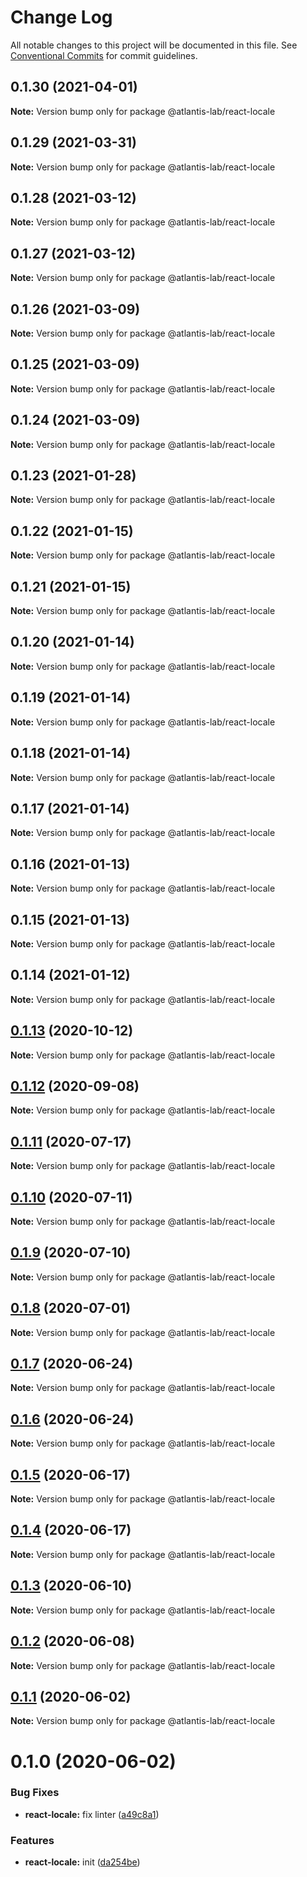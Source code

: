 # Change Log

All notable changes to this project will be documented in this file.
See [Conventional Commits](https://conventionalcommits.org) for commit guidelines.

## 0.1.30 (2021-04-01)

**Note:** Version bump only for package @atlantis-lab/react-locale





## 0.1.29 (2021-03-31)

**Note:** Version bump only for package @atlantis-lab/react-locale





## 0.1.28 (2021-03-12)

**Note:** Version bump only for package @atlantis-lab/react-locale





## 0.1.27 (2021-03-12)

**Note:** Version bump only for package @atlantis-lab/react-locale





## 0.1.26 (2021-03-09)

**Note:** Version bump only for package @atlantis-lab/react-locale





## 0.1.25 (2021-03-09)

**Note:** Version bump only for package @atlantis-lab/react-locale





## 0.1.24 (2021-03-09)

**Note:** Version bump only for package @atlantis-lab/react-locale





## 0.1.23 (2021-01-28)

**Note:** Version bump only for package @atlantis-lab/react-locale





## 0.1.22 (2021-01-15)

**Note:** Version bump only for package @atlantis-lab/react-locale





## 0.1.21 (2021-01-15)

**Note:** Version bump only for package @atlantis-lab/react-locale





## 0.1.20 (2021-01-14)

**Note:** Version bump only for package @atlantis-lab/react-locale





## 0.1.19 (2021-01-14)

**Note:** Version bump only for package @atlantis-lab/react-locale





## 0.1.18 (2021-01-14)

**Note:** Version bump only for package @atlantis-lab/react-locale





## 0.1.17 (2021-01-14)

**Note:** Version bump only for package @atlantis-lab/react-locale





## 0.1.16 (2021-01-13)

**Note:** Version bump only for package @atlantis-lab/react-locale





## 0.1.15 (2021-01-13)

**Note:** Version bump only for package @atlantis-lab/react-locale





## 0.1.14 (2021-01-12)

**Note:** Version bump only for package @atlantis-lab/react-locale





## [0.1.13](https://github.com/Atlantis-Lab/reactjs/compare/@atlantis-lab/react-locale@0.1.12...@atlantis-lab/react-locale@0.1.13) (2020-10-12)

**Note:** Version bump only for package @atlantis-lab/react-locale





## [0.1.12](https://github.com/Atlantis-Lab/reactjs/compare/@atlantis-lab/react-locale@0.1.11...@atlantis-lab/react-locale@0.1.12) (2020-09-08)

**Note:** Version bump only for package @atlantis-lab/react-locale





## [0.1.11](https://github.com/Atlantis-Lab/reactjs/compare/@atlantis-lab/react-locale@0.1.10...@atlantis-lab/react-locale@0.1.11) (2020-07-17)

**Note:** Version bump only for package @atlantis-lab/react-locale





## [0.1.10](https://github.com/Atlantis-Lab/reactjs/compare/@atlantis-lab/react-locale@0.1.9...@atlantis-lab/react-locale@0.1.10) (2020-07-11)

**Note:** Version bump only for package @atlantis-lab/react-locale





## [0.1.9](https://github.com/Atlantis-Lab/reactjs/compare/@atlantis-lab/react-locale@0.1.8...@atlantis-lab/react-locale@0.1.9) (2020-07-10)

**Note:** Version bump only for package @atlantis-lab/react-locale





## [0.1.8](https://github.com/Atlantis-Lab/reactjs/compare/@atlantis-lab/react-locale@0.1.7...@atlantis-lab/react-locale@0.1.8) (2020-07-01)

**Note:** Version bump only for package @atlantis-lab/react-locale





## [0.1.7](https://github.com/Atlantis-Lab/reactjs/compare/@atlantis-lab/react-locale@0.1.6...@atlantis-lab/react-locale@0.1.7) (2020-06-24)

**Note:** Version bump only for package @atlantis-lab/react-locale





## [0.1.6](https://github.com/Atlantis-Lab/reactjs/compare/@atlantis-lab/react-locale@0.1.5...@atlantis-lab/react-locale@0.1.6) (2020-06-24)

**Note:** Version bump only for package @atlantis-lab/react-locale





## [0.1.5](https://github.com/Atlantis-Lab/reactjs/compare/@atlantis-lab/react-locale@0.1.4...@atlantis-lab/react-locale@0.1.5) (2020-06-17)

**Note:** Version bump only for package @atlantis-lab/react-locale





## [0.1.4](https://github.com/Atlantis-Lab/reactjs/compare/@atlantis-lab/react-locale@0.1.3...@atlantis-lab/react-locale@0.1.4) (2020-06-17)

**Note:** Version bump only for package @atlantis-lab/react-locale





## [0.1.3](https://github.com/Atlantis-Lab/reactjs/compare/@atlantis-lab/react-locale@0.1.2...@atlantis-lab/react-locale@0.1.3) (2020-06-10)

**Note:** Version bump only for package @atlantis-lab/react-locale





## [0.1.2](https://github.com/Atlantis-Lab/reactjs/compare/@atlantis-lab/react-locale@0.1.1...@atlantis-lab/react-locale@0.1.2) (2020-06-08)

**Note:** Version bump only for package @atlantis-lab/react-locale





## [0.1.1](https://github.com/Atlantis-Lab/reactjs/compare/@atlantis-lab/react-locale@0.1.0...@atlantis-lab/react-locale@0.1.1) (2020-06-02)

**Note:** Version bump only for package @atlantis-lab/react-locale

# 0.1.0 (2020-06-02)

### Bug Fixes

- **react-locale:** fix linter ([a49c8a1](https://github.com/Atlantis-Lab/reactjs/commit/a49c8a15a5b330238e2ab957e3ecbf100ab0c182))

### Features

- **react-locale:** init ([da254be](https://github.com/Atlantis-Lab/reactjs/commit/da254be09a8f8815b9b1beafaee4732ada8ca293))
